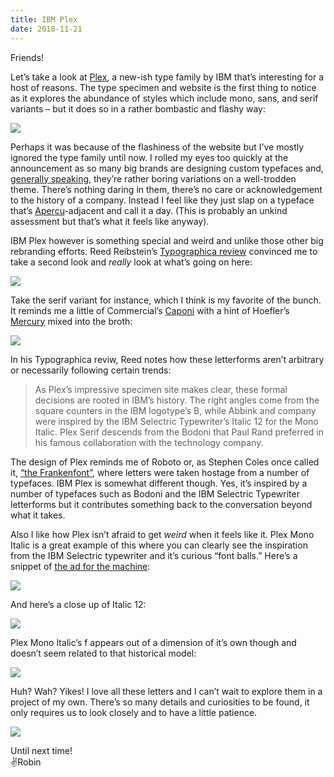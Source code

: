 ```yaml
---
title: IBM Plex
date: 2018-11-21
---
```


Friends!

Let’s take a look at [Plex](https://www.ibm.com/plex/), a new-ish type family by IBM that’s interesting for a host of reasons. The type specimen and website is the first thing to notice as it explores the abundance of styles which include mono, sans, and serif variants – but it does so in a rather bombastic and flashy way:

![](https://buttondown.s3.us-west-2.amazonaws.com/images/637a563c-1cfc-4c4e-ae8e-5d1169fc181d.png)

Perhaps it was because of the flashiness of the website but I’ve mostly ignored the type family until now. I rolled my eyes too quickly at the announcement as so many big brands are designing custom typefaces and, [generally speaking](https://twitter.com/ohnotypeco/status/963529463353851905?lang=en), they’re rather boring variations on a well-trodden theme. There’s nothing daring in them, there’s no care or acknowledgement to the history of a company. Instead I feel like they just slap on a typeface that’s [Apercu](https://www.colophon-foundry.org/typefaces/apercu/)-adjacent and call it a day. (This is probably an unkind assessment but that’s what it feels like anyway).

IBM Plex however is something special and weird and unlike those other big rebranding efforts. Reed Reibstein’s [Typographica review](https://typographica.org/typeface-reviews/ibm-plex/) convinced me to take a second look and _really_ look at what’s going on here:

![](https://buttondown.s3.us-west-2.amazonaws.com/images/dce0b0b5-15e4-4498-87f6-9de6a585a60e.png)

Take the serif variant for instance, which I think is my favorite of the bunch. It reminds me a little of Commercial’s [Caponi](https://commercialtype.com/catalog/caponi) with a hint of Hoefler’s [Mercury](https://www.typography.com/fonts/mercury-text/overview/) mixed into the broth:

![](https://buttondown.s3.us-west-2.amazonaws.com/images/0f096625-fee1-4588-899d-205655939d08.png)

In his Typographica reviw, Reed notes how these letterforms aren’t arbitrary or necessarily following certain trends:

> As Plex’s impressive specimen site makes clear, these formal decisions are rooted in IBM’s history. The right angles come from the square counters in the IBM logotype’s B, while Abbink and company were inspired by the IBM Selectric Typewriter’s Italic 12 for the Mono Italic. Plex Serif descends from the Bodoni that Paul Rand preferred in his famous collaboration with the technology company.

The design of Plex reminds me of Roboto or, as Stephen Coles once called it, [“the Frankenfont”](https://typographica.org/on-typography/roboto-typeface-is-a-four-headed-frankenstein/), where letters were taken hostage from a number of typefaces. IBM Plex is somewhat different though. Yes, it’s inspired by a number of typefaces such as Bodoni and the IBM Selectric Typewriter letterforms but it contributes something back to the conversation beyond what it takes.

Also I like how Plex isn’t afraid to get _weird_ when it feels like it. Plex Mono Italic is a great example of this where you can clearly see the inspiration from the IBM Selectric typewriter and it’s curious “font balls.” Here’s a snippet of [the ad for the machine](https://www.youtube.com/watch?time_continue=63&v=XuOxOVDKJh4):

![](https://buttondown.s3.us-west-2.amazonaws.com/images/53990d1b-c2c1-4a64-883e-ee5e1c8d8f37.gif)

And here’s a close up of Italic 12:

![](https://buttondown.s3.us-west-2.amazonaws.com/images/16701522-adc8-492c-9360-c71b8906bb8a.png)

Plex Mono Italic’s f appears out of a dimension of it’s own though and doesn’t seem related to that historical model:

![](https://buttondown.s3.us-west-2.amazonaws.com/images/4b0a1358-2533-4653-98e8-3c4aa1f67285.png)

Huh? Wah? Yikes! I love all these letters and I can’t wait to explore them in a project of my own. There’s so many details and curiosities to be found, it only requires us to look closely and to have a little patience.

![](https://buttondown.s3.us-west-2.amazonaws.com/images/ba9bccb9-325e-4385-9b16-a46ed90423f7.png)

Until next time! <br>
✌️Robin
